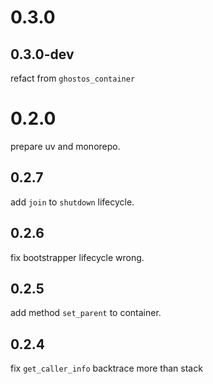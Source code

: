 # 0.3.0

## 0.3.0-dev

refact from `ghostos_container`

# 0.2.0

prepare uv and monorepo.

## 0.2.7

add `join` to `shutdown` lifecycle.

## 0.2.6

fix bootstrapper lifecycle wrong.

## 0.2.5

add method `set_parent` to container.

## 0.2.4

fix `get_caller_info` backtrace more than stack 

